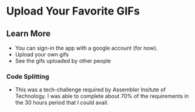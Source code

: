 # Upload Your Favorite GIFs

## Learn More

- You can sign-in the app with a google account (for now).
- Upload your own gifs
- See the gifs uploaded by other people

### Code Splitting

- This was a tech-challenge required by Assembler Insitute of Technology. I was able to complete about 70% of the requirements in the 30 hours period that I could avail.
